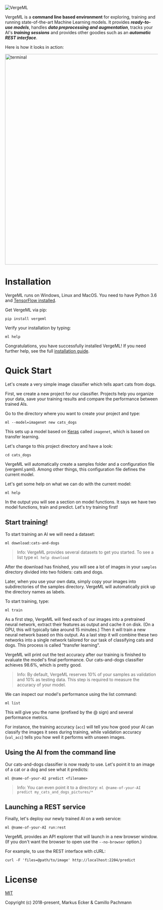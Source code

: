 ![VergeML](https://github.com/vergeml/vergeml/raw/master/docs/img/header.png "VergeML")


VergeML is a **command line based environment** for exploring, training and running state-of-the-art Machine Learning models. It provides ***ready-to-use models***, handles ***data preprocessing and augmentation***, tracks your AI's ***training sessions*** and provides other goodies such as an ***automatic REST interface***.

Here is how it looks in action:

<img src="https://github.com/vergeml/vergeml/raw/master/docs/img/term.png" alt="terminal" width="691px"/>

Installation
============

VergeML runs on Windows, Linux and MacOS. You need to have Python 3.6 and [TensorFlow installed](docs/installation.md). 

Get VergeML via pip: 

    pip install vergeml

Verify your installation by typing:

    ml help

Congratulations, you have successfully installed VergeML! If you need further help, see the full [installation guide](docs/installation.md).

Quick Start
===========

Let's create a very simple image classifier which tells apart cats from dogs. 

First, we create a new project for our classifier. Projects help you organize your data, save your training results and compare the performance between trained AIs. 

Go to the directory where you want to create your project and type: 

    ml --model=imagenet new cats_dogs

This sets up a model based on [Keras](https://keras.io) called ```imagenet```, which is based on transfer learning. 

Let's change to this project directory and have a look: 

    cd cats_dogs

VergeML will automatically create a samples folder and a configuration file (vergeml.yaml). Among other things, this configuration file defines the current model.
 
Let's get some help on what we can do with the current model:

    ml help

In the output you will see a section on model functions. It says we have two model functions, train and predict. Let's try training first!

Start training!
-----------

To start training an AI we will need a dataset:

    ml download:cats-and-dogs

> Info: VergeML provides several datasets to get you started. To see a list type ```ml help download```

After the download has finished, you will see a lot of images in your ```samples``` directory divided into two folders: cats and dogs. 

Later, when you use your own data, simply copy your images into subdirectories of the samples directory. VergeML will automatically pick up the directory names as labels. 

To start training, type:

    ml train

As a first step, VergeML will feed each of our images into a pretrained neural network, extract their features as output and cache it on disk. (On a GPU, this will typically take around 15 minutes.) Then it will train a new neural network based on this output. As a last step it will combine these two networks into a single network tailored for our task of classifying cats and dogs. This process is called "transfer learning".

VergeML will print out the test accuracy after our training is finished to evaluate the model's final performance. Our cats-and-dogs classifier achieves 98.6%, which is pretty good.

> Info: By default, VergeML reserves 10% of your samples as validation and 10% as testing data. This step is required to measure the accuracy of your model. 

We can inspect our model's performance using the list command:

    ml list

This will give you the name (prefixed by the @ sign) and several performance metrics.

For instance, the training accuracy (```acc```) will tell you how good your AI can classify the images it sees during training, while validation accuracy (```val_acc```) tells you how well it performs with unseen images.

Using the AI from the command line
-----------

Our cats-and-dogs classifier is now ready to use. Let's point it to an image of a cat or a dog and see what it predicts: 

    ml @name-of-your-AI predict <filename>

> Info: You can even point it to a directory: ```ml @name-of-your-AI predict my_cats_and_dogs_pictures/*```

Launching a REST service
-----------
Finally, let's deploy our newly trained AI on a web service:

    ml @name-of-your-AI run:rest 

VergeML provides an API explorer that will launch in a new browser window. (If you don't want the browser to open use the ```--no-browser``` option.) 

For example, to use the REST interface with cURL: 

    curl -F 'files=@path/to/image' http://localhost:2204/predict 


License
============
[MIT](/LICENSE) 

Copyright (c) 2018-present, Markus Ecker & Camillo Pachmann 
